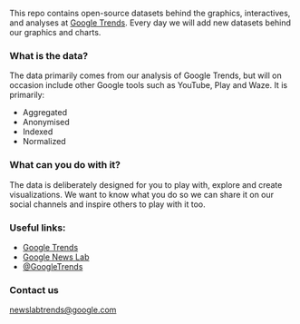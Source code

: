 This repo contains open-source datasets behind the graphics, interactives, and analyses at [Google Trends](https://www.google.com/trends). Every day we will add new datasets behind our graphics and charts. 

### What is the data?
The data primarily comes from our analysis of Google Trends, but will on occasion include other Google tools such as YouTube, Play and Waze. It is primarily:
- Aggregated
- Anonymised
- Indexed
- Normalized

### What can you do with it?
The data is deliberately designed for you to play with, explore and create visualizations. We want to know what you do so we can share it on our social channels and inspire others to play with it too.

### Useful links:
- [Google Trends](https://www.google.com/trends)
- [Google News Lab](https://www.google.com/newslab)
- [@GoogleTrends](https://www.twitter.com/googletrends)

### Contact us
newslabtrends@google.com

